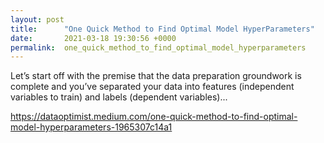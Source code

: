 ```yaml
---
layout: post
title:      "One Quick Method to Find Optimal Model HyperParameters"
date:       2021-03-18 19:30:56 +0000
permalink:  one_quick_method_to_find_optimal_model_hyperparameters
---
```


Let’s start off with the premise that the data preparation groundwork is complete and you’ve separated your data into features (independent variables to train) and labels (dependent variables)...

https://dataoptimist.medium.com/one-quick-method-to-find-optimal-model-hyperparameters-1965307c14a1
